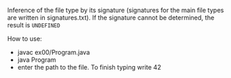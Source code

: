 Inference of the file type by its signature (signatures for the main file types are written in signatures.txt).
If the signature cannot be determined, the result is ```UNDEFINED```

How to use:
* javac ex00/Program.java
* java Program
* enter the path to the file. To finish typing write 42
